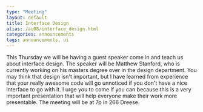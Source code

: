 ```yaml
---
type: "Meeting"
layout: default
title: Interface Design
alias: /au08/interface_design.html
categories: announcements
tags: announcements, ui
---
```

This Thursday we will be having a guest speaker come in and teach us about
interface design. The speaker will be Matthew Stanford, who is currently working
on his masters degree over in the design department. You may think that design
isn't important, but I have learned from experience that your really awesome
code will go unnoticed if you don't have a nice interface to go with it. I urge
you to come if you can because this is a very important presentation that will
help everyone make their work more presentable. The meeting will be at 7p in
266 Dreese.
